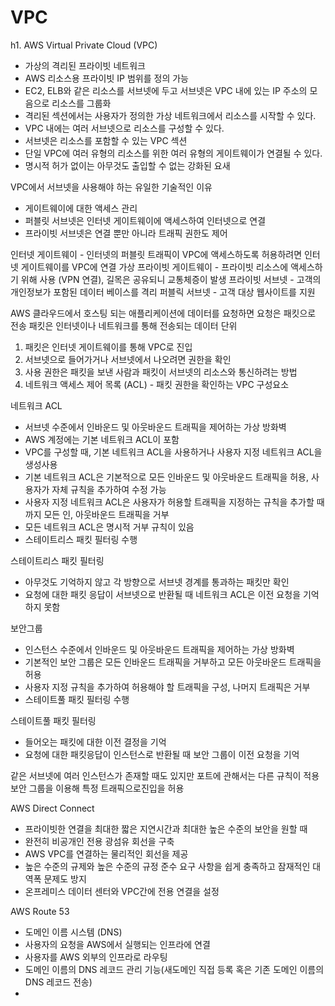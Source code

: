 # VPC

h1. AWS Virtual Private Cloud (VPC)
- 가상의 격리된 프라이빗 네트워크
- AWS 리소스용 프라이빗 IP 범위를 정의 가능
- EC2, ELB와 같은 리소스를 서브넷에 두고 서브넷은 VPC 내에 있는 IP 주소의 모음으로 리소스를 그룹화
- 격리된 섹션에서는 사용자가 정의한 가상 네트워크에서 리소스를 시작할 수 있다.
- VPC 내에는 여러 서브넷으로 리소스를 구성할 수 있다.
- 서브넷은 리소스를 포함할 수 있는 VPC 섹션
- 단일 VPC에 여러 유형의 리소스를 위한 여러 유형의 게이트웨이가 연결될 수 있다.
- 명시적 허가 없이는 아무것도 출입할 수 없는 강화된 요새

VPC에서 서브넷을 사용해야 하는 유일한 기술적인 이유
- 게이트웨이에 대한 액세스 관리
- 퍼블릿 서브넷은 인터넷 게이트웨이에 액세스하여 인터넷으로 연결
- 프라이빗 서브넷은 연결 뿐만 아니라 트래픽 권한도 제어

인터넷 게이트웨이 - 인터넷의 퍼블릿 트래픽이 VPC에 액세스하도록 허용하려면 인터넷 게이트웨이를 VPC에 연결
가상 프라이빗 게이트웨이 - 프라이빗 리소스에 액세스하기 위해 사용 (VPN 연결), 길목은 공유되니 교통체증이 발생
프라이빗 서브넷 - 고객의 개인정보가 포함된 데이터 베이스를 격리
퍼블릭 서브넷 - 고객 대상 웹사이트를 지원

AWS 클라우드에서 호스팅 되는 애플리케이션에 데이터를 요청하면 요청은 패킷으로 전송
패킷은 인터넷이나 네트워크를 통해 전송되는 데이터 단위
1. 패킷은 인터넷 게이트웨이를 통해 VPC로 진입
2. 서브넷으로 들어가거나 서브넷에서 나오려면 권한을 확인
3. 사용 권한은 패킷을 보낸 사람과 패킷이 서브넷의 리소스와 통신하려는 방법
4. 네트워크 액세스 제어 목록 (ACL) - 패킷 권한을 확인하는 VPC 구성요소

네트워크 ACL
- 서브넷 수준에서 인바운드 및 아웃바운드 트래픽을 제어하는 가상 방화벽
- AWS 계정에는 기본 네트워크 ACL이 포함
- VPC를 구성할 때, 기본 네트워크 ACL을 사용하거나 사용자 지정 네트워크 ACL을 생성사용
- 기본 네트워크 ACL은 기본적으로 모든 인바운드 및 아웃바운드 트래픽을 허용,  사용자가 자체 규칙을 추가하여 수정 가능
- 사용자 지정 네트워크 ACL은 사용자가 허용할 트래픽을 지정하는 규칙을 추가할 때까지 모든 인, 아웃바운드 트래픽을 거부
- 모든 네트워크 ACL은 명시적 거부 규칙이 있음
- 스테이트리스 패킷 필터링 수행

스테이트리스 패킷 필터링
- 아무것도 기억하지 않고 각 방향으로 서브넷 경계를 통과하는 패킷만 확인
- 요청에 대한 패킷 응답이 서브넷으로 반환될 때 네트워크 ACL은 이전 요청을 기억하지 못함

보안그룹
- 인스턴스 수준에서 인바운드 및 아웃바운드 트래픽을 제어하는 가상 방화벽
- 기본적인 보안 그룹은 모든 인바운드 트래픽을 거부하고 모든 아웃바운드 트래픽을 허용
- 사용자 지정 규칙을 추가하여 허용해야 할 트래픽을 구성, 나머지 트래픽은 거부
- 스테이트풀 패킷 필터링 수행

스테이트풀 패킷 필터링
- 들어오는 패킷에 대한 이전 결정을 기억
- 요청에 대한 패킷응답이 인스턴스로 반환될 때 보안 그룹이 이전 요청을 기억

같은 서브넷에 여러 인스턴스가 존재할 때도 있지만 포트에 관해서는 다른 규칙이 적용
보안 그룹을 이용해 특정 트래픽으로진입을 허용

AWS Direct Connect
- 프라이빗한 연결을 최대한 짧은 지연시간과 최대한 높은 수준의 보안을 원할 때
- 완전히 비공개인 전용 광섬유 회선을 구축
- AWS VPC를 연결하는 물리적인 회선을 제공
- 높은 수준의 규제와 높은 수준의 규정 준수 요구 사항을 쉽게 충족하고 잠재적인 대역폭 문제도 방지
- 온프레미스 데이터 센터와 VPC간에 전용 연결을 설정

AWS Route 53
- 도메인 이름 시스템 (DNS)
- 사용자의 요청을 AWS에서 실행되는 인프라에 연결
- 사용자를 AWS 외부의 인프라로 라우팅
- 도메인 이름의 DNS 레코드 관리 기능(새도메인 직접 등록 혹은 기존 도메인 이름의 DNS 레코드 전송)
- 
